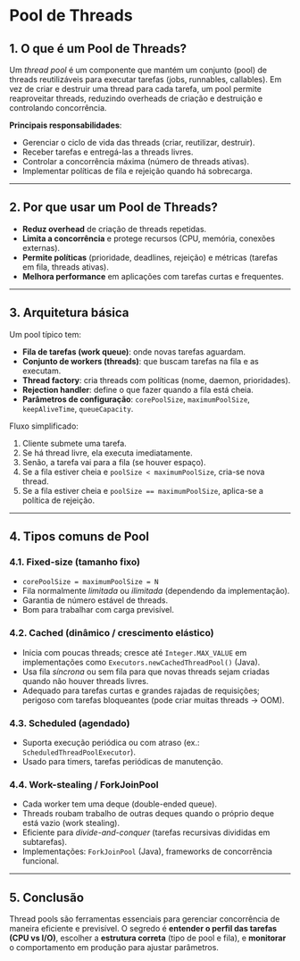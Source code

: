 # Pool de Threads

## 1. O que é um Pool de Threads?

Um *thread pool* é um componente que mantém um conjunto (pool) de threads reutilizáveis para executar tarefas (jobs, runnables, callables). Em vez de criar e destruir uma thread para cada tarefa, um pool permite reaproveitar threads, reduzindo overheads de criação e destruição e controlando concorrência.

**Principais responsabilidades**:

* Gerenciar o ciclo de vida das threads (criar, reutilizar, destruir).
* Receber tarefas e entregá-las a threads livres.
* Controlar a concorrência máxima (número de threads ativas).
* Implementar políticas de fila e rejeição quando há sobrecarga.

---

## 2. Por que usar um Pool de Threads?

* **Reduz overhead** de criação de threads repetidas.
* **Limita a concorrência** e protege recursos (CPU, memória, conexões externas).
* **Permite políticas** (prioridade, deadlines, rejeição) e métricas (tarefas em fila, threads ativas).
* **Melhora performance** em aplicações com tarefas curtas e frequentes.

---

## 3. Arquitetura básica

Um pool típico tem:

* **Fila de tarefas (work queue)**: onde novas tarefas aguardam.
* **Conjunto de workers (threads)**: que buscam tarefas na fila e as executam.
* **Thread factory**: cria threads com políticas (nome, daemon, prioridades).
* **Rejection handler**: define o que fazer quando a fila está cheia.
* **Parâmetros de configuração**: `corePoolSize`, `maximumPoolSize`, `keepAliveTime`, `queueCapacity`.

Fluxo simplificado:

1. Cliente submete uma tarefa.
2. Se há thread livre, ela executa imediatamente.
3. Senão, a tarefa vai para a fila (se houver espaço).
4. Se a fila estiver cheia e `poolSize < maximumPoolSize`, cria-se nova thread.
5. Se a fila estiver cheia e `poolSize == maximumPoolSize`, aplica-se a política de rejeição.

---

## 4. Tipos comuns de Pool

### 4.1. Fixed-size (tamanho fixo)

* `corePoolSize = maximumPoolSize = N`
* Fila normalmente *limitada* ou *ilimitada* (dependendo da implementação).
* Garantia de número estável de threads.
* Bom para trabalhar com carga previsível.

### 4.2. Cached (dinâmico / crescimento elástico)

* Inicia com poucas threads; cresce até `Integer.MAX_VALUE` em implementações como `Executors.newCachedThreadPool()` (Java).
* Usa fila *síncrona* ou sem fila para que novas threads sejam criadas quando não houver threads livres.
* Adequado para tarefas curtas e grandes rajadas de requisições; perigoso com tarefas bloqueantes (pode criar muitas threads -> OOM).

### 4.3. Scheduled (agendado)

* Suporta execução periódica ou com atraso (ex.: `ScheduledThreadPoolExecutor`).
* Usado para timers, tarefas periódicas de manutenção.

### 4.4. Work-stealing / ForkJoinPool

* Cada worker tem uma deque (double-ended queue).
* Threads roubam trabalho de outras deques quando o próprio deque está vazio (work stealing).
* Eficiente para *divide-and-conquer* (tarefas recursivas divididas em subtarefas).
* Implementações: `ForkJoinPool` (Java), frameworks de concorrência funcional.

---

## 5. Conclusão

Thread pools são ferramentas essenciais para gerenciar concorrência de maneira eficiente e previsível. O segredo é **entender o perfil das tarefas (CPU vs I/O)**, escolher a **estrutura correta** (tipo de pool e fila), e **monitorar** o comportamento em produção para ajustar parâmetros.
